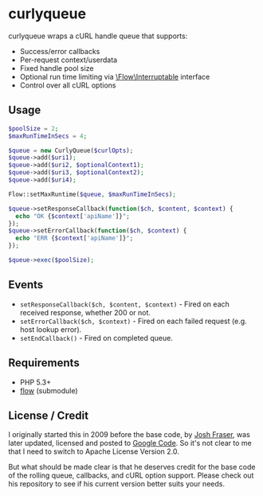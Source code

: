 # curlyqueue

curlyqueue wraps a cURL handle queue that supports:

* Success/error callbacks
* Per-request context/userdata
* Fixed handle pool size
* Optional run time limiting via [\Flow\Interruptable](https://github.com/codeactual/flow) interface
* Control over all cURL options

## Usage

```php
$poolSize = 2;
$maxRunTimeInSecs = 4;

$queue = new CurlyQueue($curlOpts);
$queue->add($uri1);
$queue->add($uri2, $optionalContext1);
$queue->add($uri3, $optionalContext2);
$queue->add($uri4);

Flow::setMaxRuntime($queue, $maxRunTimeInSecs);

$queue->setResponseCallback(function($ch, $content, $context) {
  echo "OK {$context['apiName']}";
});
$queue->setErrorCallback(function($ch, $context) {
  echo "ERR {$context['apiName']}";
});

$queue->exec($poolSize);
```

## Events

* `setResponseCallback($ch, $content, $context)` - Fired on each received response, whether 200 or not.
* `setErrorCallback($ch, $context)` - Fired on each failed request (e.g. host lookup error).
* `setEndCallback()` - Fired on completed queue.

## Requirements

* PHP 5.3+
* [flow](https://github.com/codeactual/flow) (submodule)

## License / Credit

I originally started this in 2009 before the base code, by [Josh Fraser](http://onlineaspect.com/2009/01/26/how-to-use-curl_multi-without-blocking/), was later updated, licensed and posted to [Google Code](http://code.google.com/p/rolling-curl/). So it's not clear to me that I need to switch to Apache License Version 2.0.

But what should be made clear is that he deserves credit for the base code of the rolling queue, callbacks, and cURL option support. Please check out his repository to see if his current version better suits your needs.